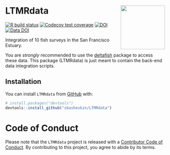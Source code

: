
<!-- README.md is generated from README.Rmd. Please edit that file -->

# LTMRdata <img src='man/figures/logo.jpg' align="right" height="139" />

<!-- badges: start -->

[![R build
status](https://github.com/sbashevkin/LTMRdata/workflows/R-CMD-check/badge.svg)](https://github.com/sbashevkin/LTMRdata/actions)
[![Codecov test
coverage](https://codecov.io/gh/sbashevkin/LTMRdata/branch/master/graph/badge.svg)](https://codecov.io/gh/sbashevkin/LTMRdata?branch=master)
[![DOI](https://zenodo.org/badge/250588599.svg)](https://zenodo.org/badge/latestdoi/250588599)
[![Data
DOI](https://img.shields.io/badge/Data%20publication%20DOI-10.6073/pasta/0cdf7e5e954be1798ab9bf4f23816e83-blue.svg)](https://portal.edirepository.org/nis/mapbrowse?scope=edi&identifier=1075)
<!-- badges: end -->

Integration of 10 fish surveys in the San Francisco Estuary.

You are *strongly* recommended to use the
[deltafish](https://github.com/Delta-Stewardship-Council/deltafish)
package to access these data. This package (LTMRdata) is just meant to
contain the back-end data integration scripts.

## Installation

You can install `LTMRdata` from [GitHub](https://github.com/) with:

``` r
# install.packages("devtools")
devtools::install_github("sbashevkin/LTMRdata")
```

# Code of Conduct

Please note that the `LTMRdata` project is released with a [Contributor
Code of Conduct](CODE_OF_CONDUCT.md). By contributing to this project,
you agree to abide by its terms.

